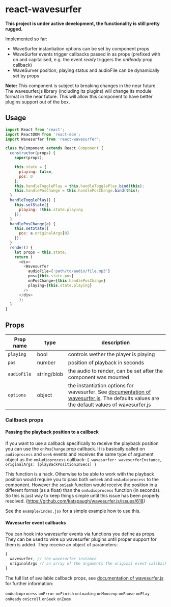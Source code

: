 # react-wavesurfer

__This project is under active development, the functionality is still pretty rugged.__

Implemented so far:

* WaveSurfer instantiation options can be set by component props
* WaveSurfer events trigger callbacks passed in as props (prefixed with on and capitalised, e.g. the event *ready* triggers the *onReady* prop callback)
* WaveSurver position, playing status and audioFile can be dynamically set by props

__Note:__ This component is subject to breaking changes in the near future. The wavesurfer.js library (including its plugins) will change its module format in the near future. This will allow this component to have better plugins support out of the box.


## Usage

```javascript
import React from 'react';
import ReactDOM from 'react-dom';
import Wavesurfer from 'react-wavesurfer';

class MyComponent extends React.Component {
  constructor(props) {
    super(props);

    this.state = {
      playing: false,
      pos: 0
    };
    this.handleTogglePlay = this.handleTogglePlay.bind(this);
    this.handlePosChange = this.handlePosChange.bind(this);
  }
  handleTogglePlay() {
    this.setState({
      playing: !this.state.playing
    });
  }
  handlePosChange(e) {
    this.setState({
      pos: e.originalArgs[0]
    });
  }
  render() {
    let props = this.state;
    return (
      <div>
        <Wavesurfer
          audioFile={'path/to/audio/file.mp3'}
          pos={this.state.pos}
          onPosChange={this.handlePosChange}
          playing={this.state.playing}
        />
      </div>
      );
  }
}
```

## Props

Prop name | type | description
--- | --- | ---
`playing` | bool | controls wether the player is playing
`pos` | number | position of playback in seconds
`audioFile` | string/blob | the audio to render, can be set after the component was mounted
`options` | object | the instantiation options for wavesurfer. See [documentation of wavesurfer.js](https://github.com/katspaugh/wavesurfer.js#wavesurfer-options). The defaults values are the default values of wavesurfer.js

### Callback props

#### Passing the playback position to a callback

If you want to use a callback specifically to receive the playback position you can use the `onPosChange` prop callback. It is basically called on `audioprocess` and `seek` events and receives the same type of argument object as the `onAudioprocess` callback: `{ wavesurfer: wavesurferInstance, originalArgs: [playBackPositionInSecs] }`

This function is a hack. Otherwise to be able to work with the playback position would require you to pass both `onSeek` and `onAudioprocess` to the component. However the `onSeek` function would receive the position in a different format (as a float) than the `onAudioprocess` function (in seconds). So this is just way to keep things simple until this issue has been properly resolved. (https://github.com/katspaugh/wavesurfer.js/issues/618)

See the `example/index.jsx` for a simple example how to use this.

#### Wavesurfer event callbacks

You can hook into wavesurfer events via functions you define as props. They can be used to wire up wavesurfer plugins until proper support for them is added. They receive an object of parameters:

```javascript
{
  wavesurfer, // the wavesurfer instance
  originalArgs // an array of the arguments the original event callback received
}
```

The full list of available callback props, see [documentation of wavesurfer.js](https://github.com/katspaugh/wavesurfer.js#wavesurfer-events) for further information:

`onAudioprocess`
`onError`
`onFinish`
`onLoading`
`onMouseup`
`onPause`
`onPlay`
`onReady`
`onScroll`
`onSeek`
`onZoom`

